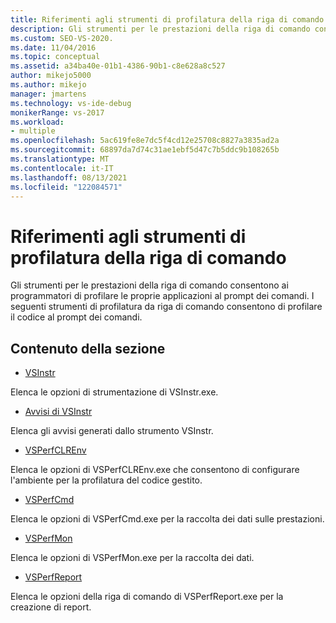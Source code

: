 ```yaml
---
title: Riferimenti agli strumenti di profilatura della riga di comando | Microsoft Docs
description: Gli strumenti per le prestazioni della riga di comando consentono ai programmatori di profilare le applicazioni al prompt dei comandi. Vedere una panoramica degli strumenti, con collegamenti ai dettagli.
ms.custom: SEO-VS-2020.
ms.date: 11/04/2016
ms.topic: conceptual
ms.assetid: a34ba40e-01b1-4386-90b1-c8e628a8c527
author: mikejo5000
ms.author: mikejo
manager: jmartens
ms.technology: vs-ide-debug
monikerRange: vs-2017
ms.workload:
- multiple
ms.openlocfilehash: 5ac619fe8e7dc5f4cd12e25708c8827a3835ad2a
ms.sourcegitcommit: 68897da7d74c31ae1ebf5d47c7b5ddc9b108265b
ms.translationtype: MT
ms.contentlocale: it-IT
ms.lasthandoff: 08/13/2021
ms.locfileid: "122084571"
---
```

# <a name="command-line-profiling-tools-reference"></a>Riferimenti agli strumenti di profilatura della riga di comando
Gli strumenti per le prestazioni della riga di comando consentono ai programmatori di profilare le proprie applicazioni al prompt dei comandi. I seguenti strumenti di profilatura da riga di comando consentono di profilare il codice al prompt dei comandi.

## <a name="in-this-section"></a>Contenuto della sezione
- [VSInstr](../profiling/vsinstr.md)

 Elenca le opzioni di strumentazione di VSInstr.exe.

- [Avvisi di VSInstr](../profiling/vsinstr-warnings.md)

 Elenca gli avvisi generati dallo strumento VSInstr.

- [VSPerfCLREnv](../profiling/vsperfclrenv.md)

 Elenca le opzioni di VSPerfCLREnv.exe che consentono di configurare l'ambiente per la profilatura del codice gestito.

- [VSPerfCmd](../profiling/vsperfcmd.md)

 Elenca le opzioni di VSPerfCmd.exe per la raccolta dei dati sulle prestazioni.

- [VSPerfMon](../profiling/vsperfmon.md)

 Elenca le opzioni di VSPerfMon.exe per la raccolta dei dati.

- [VSPerfReport](../profiling/vsperfreport.md)

 Elenca le opzioni della riga di comando di VSPerfReport.exe per la creazione di report.
